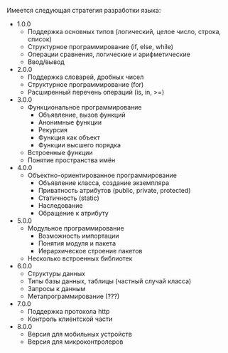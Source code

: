 Имеется следующая стратегия разработки языка:
* 1.0.0
    * Поддержка основных типов (логический, целое число, 
    строка, список)
    * Структурное программирование (if, else, while)
    * Операции сравнения, логические и арифметические
    * Ввод/вывод
* 2.0.0
    * Поддержка словарей, дробных чисел
    * Структурное программирование (for)
    * Расширенный перечень операций (is, in, >=)
* 3.0.0
    * Функциональное программирование
        * Объявление, вызов функций
        * Анонимные функции
        * Рекурсия
        * Функция как объект
        * Функции высшего порядка
    * Встроенные функции
    * Понятие пространства имён
* 4.0.0
    * Объектно-ориентированное программирование
        * Объявление класса, создание экземпляра
        * Приватность атрибутов (public, private, protected)
        * Статичность (static)
        * Наследование
        * Обращение к атрибуту
* 5.0.0
    * Модульное программирование
        * Возможность импортации
        * Понятия модуля и пакета
        * Иерархическое строение пакетов
    * Несколько встроенных библиотек
* 6.0.0
    * Структуры данных
    * Типы базы данных, таблицы (частный случай класса)
    * Запросы к данным
    * Метапрограммирование (???)
* 7.0.0
    * Поддержка протокола http
    * Контроль клиентской части
* 8.0.0
    * Версия для мобильных устройств
    * Версия для микроконтролеров